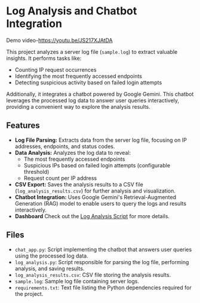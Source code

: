 # Log Analysis and Chatbot Integration

Demo video-https://youtu.be/JS217XJAtDA


This project analyzes a server log file (`sample.log`) to extract valuable insights. It performs tasks like:

  - Counting IP request occurrences
  - Identifying the most frequently accessed endpoints
  - Detecting suspicious activity based on failed login attempts

Additionally, it integrates a chatbot powered by Google Gemini. This chatbot leverages the processed log data to answer user queries interactively, providing a convenient way to explore the analysis results.

## Features

* **Log File Parsing:** Extracts data from the server log file, focusing on IP addresses, endpoints, and status codes.
* **Data Analysis:** Analyzes the log data to reveal:
    * The most frequently accessed endpoints
    * Suspicious IPs based on failed login attempts (configurable threshold)
    * Request count per IP address
* **CSV Export:** Saves the analysis results to a CSV file (`log_analysis_results.csv`) for further analysis and visualization.
* **Chatbot Integration:** Uses Google Gemini's Retrieval-Augmented Generation (RAG) model to enable users to query the logs and results interactively.
* **Dashboard** Check out the [Log Analysis Script](https://log-analysis-script.onrender.com) for more details.

## Files

* `chat_app.py`: Script implementing the chatbot that answers user queries using the processed log data.
* `log_analysis.py`: Script responsible for parsing the log file, performing analysis, and saving results.
* `log_analysis_results.csv`: CSV file storing the analysis results.
* `sample.log`: Sample log file containing server logs.
* `requirements.txt`: Text file listing the Python dependencies required for the project.
